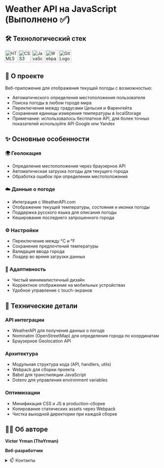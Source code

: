 # Weather API на JavaScript (Выполнено ✅)

## 🛠 Технологический стек

<div align="left">
  <img src="https://cdn.jsdelivr.net/gh/devicons/devicon/icons/html5/html5-original.svg" height="40" width="40" alt="HTML5 Logo"/>
  <img src="https://cdn.jsdelivr.net/gh/devicons/devicon/icons/css3/css3-original.svg" height="40" width="40" alt="CSS3 Logo"/>
  <img src="https://cdn.jsdelivr.net/gh/devicons/devicon/icons/javascript/javascript-original.svg" height="40" width="40" alt="JavaScript Logo"/>
  <img src="https://cdn.jsdelivr.net/gh/devicons/devicon/icons/webpack/webpack-original.svg" height="40" width="40" alt="Webpack Logo"/>
  <img src="https://cdn.jsdelivr.net/gh/devicons/devicon/icons/git/git-original.svg" height="40" width="40" alt="Git Logo"/>
</div>

## 📝 О проекте

Веб-приложение для отображения текущей погоды с возможностью:

- Автоматического определения местоположения пользователя
- Поиска погоды в любом городе мира
- Переключения между градусами Цельсия и Фаренгейта
- Сохранения единицы измерения температуры в localStorage
- Примечание: использовалось бесплатное API, для более точных показателей используйте API Google или Yandex

## ✨ Основные особенности

### 🌍 Геолокация

- Определение местоположения через браузерное API
- Автоматическая загрузка погоды для текущего города
- Обработка ошибок при определении местоположения

### ☁️ Данные о погоде

- Интеграция с WeatherAPI.com
- Отображение текущей температуры, состояния и иконки погоды
- Поддержка русского языка для описания погоды
- Кеширование последнего запрошенного города

### ⚙️ Настройки

- Переключение между °C и °F
- Сохранение предпочтений температуры
- Валидация ввода города
- Лоадер во время загрузки данных

### 📱 Адаптивность

- Чистый минималистичный дизайн
- Корректное отображение на мобильных устройствах
- Удобное управление с touch-экранов

## 🚀 Технические детали

### API интеграции

- WeatherAPI для получения данных о погоде
- Nominatim (OpenStreetMap) для определения города по координатам
- Браузерное Geolocation API

### Архитектура

- Модульная структура кода (API, handlers, utils)
- Webpack для сборки проекта
- Babel для транспиляции JavaScript
- Dotenv для управления environment variables

### Оптимизации

- Минификация CSS и JS в production-сборке
- Копирование статических assets через Webpack
- Чистка выходной директории при каждой сборке

## 👨‍💻 Об авторе

**Victor Yrman (TheYrman)**

**Веб-разработчик**

<details> <summary>📫 Контакты</summary>
<img src="https://upload.wikimedia.org/wikipedia/commons/8/82/Telegram_logo.svg" width="16" alt="Telegram"/> [Telegram](https://t.me/theyrman_development)

<img src="https://upload.wikimedia.org/wikipedia/commons/c/ca/LinkedIn_logo_initials.png" width="16" alt="LinkedIn"/> [LinkedIn](https://www.linkedin.com/in/vitya-yrman-a83508264/)

📍 Брест, Беларусь

</details>
